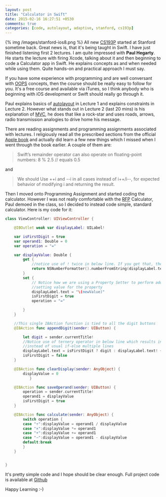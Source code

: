 ```yaml
---
layout: post
title: "Calculator in Swift"
date: 2015-02-16 16:27:51 +0530
comments: true
categories: [code, autolayout, adaptive, stanford, cs193p]
---
```

{% img /images/stanford-ios8.png %} All new [CS193P](https://itunes.apple.com/us/course/developing-ios-8-apps-swift/id961180099) started at Stanford sometime back. Great news is, that it's being taught in Swift. I have just finished listening first 2 lectures. I am quite impressed with **Paul Hegarty**. He starts the lecture with firing Xcode, talking about it and then beginning to code a Calculator app in Swift. <!-- more --> He explains concepts as and when needed while using them. Quite hands-on and practical approach I must say. 

If you have some experience with programming and are well conversant with [OOPS](http://en.wikipedia.org/wiki/Object-oriented_programming) concepts, then the course should be really easy to follow for you. It's a free course and available via iTunes, so I think anybody who is beginning with iOS development or Swift should really go through it.

Paul explains basics of [autolayout](https://developer.apple.com/library/ios/documentation/UserExperience/Conceptual/AutolayoutPG/Introduction/Introduction.html) in Lecture 1 and explains constraints in Lecture 2. However what stands out in Lecture 2 (last 20 mins) is his explanation of [MVC](http://en.wikipedia.org/wiki/Model%E2%80%93view%E2%80%93controller), he does that like a rock-star and uses roads, arrows, radio transmission analogies to drive home his message. 

There are reading assignments and programming assignments associated with lectures. I religiously read all the prescribed sections from the official [Apple book](https://developer.apple.com/library/mac/documentation/Swift/Conceptual/Swift_Programming_Language/index.html#//apple_ref/doc/uid/TP40014097-CH3-ID0) and actually did learn a few new things which I missed when I went through the book earlier. A couple of them are:

> Swift’s remainder operator can also operate on floating-point numbers: 8 % 2.5   // equals 0.5

and 

> We should Use ++i and --i in all cases instead of i++/i--, for expected behavior of modifying i and returning the result.

Then I moved onto Programming Assignment and started coding the calculator. However I was not really comfortable with the [RFP](http://en.wikipedia.org/wiki/Reverse_Polish_notation) Calculator, Paul demoed in the class, so I decided to instead code simple, standard calculator. Here is my code for it:

``` swift
class ViewController: UIViewController {

    @IBOutlet weak var displayLabel: UILabel!

    var isFirstDigit = true
    var operand1: Double = 0
    var operation = "="

    var displayValue: Double {
        get {
            //notice use of ! twice in below line. If you get that, then you have truely understood optionals :-)
            return NSNumberFormatter().numberFromString(displayLabel.text!)!.doubleValue
        }
        set {
            // Notice how we are using a Property Setter to perform additional tasks while 
            //setting value for the property
            displayLabel.text = "\(newValue)"
            isFirstDigit = true
            operation = "="

        }
    }

    //This single IBAction function is tied to all the digit buttons
    @IBAction func appendDigit(sender: UIButton) {

        let digit = sender.currentTitle!
        //Notice use of ternery operator in below line which results in a single line code
        //instead of usual if-else multiple lines
        displayLabel.text = isFirstDigit ? digit : displayLabel.text! + digit
        isFirstDigit = false
    }

    @IBAction func clearDisplay(sender: AnyObject) {
        displayValue = 0
           }

    @IBAction func saveOperand(sender: UIButton) {
        operation = sender.currentTitle!
        operand1 = displayValue
        isFirstDigit = true
    }

    @IBAction func calculate(sender: AnyObject) {
        switch operation {
        case "÷":displayValue = operand1 / displayValue
        case "×":displayValue *= operand1
        case "+":displayValue += operand1
        case "−":displayValue = operand1 - displayValue
        default:break
        }
    }


}
``` 

It's pretty simple code and I hope should be clear enough. Full project code is available at [Github](https://github.com/palewar/Swift-Samples)

Happy Learning :-)